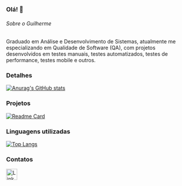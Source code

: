 ### Olá! 👋


###### Sobre o Guilherme
Graduado em Análise e Desenvolvimento de Sistemas, atualmente me especializando em Qualidade de Software (QA), com projetos desenvolvidos em testes manuais, testes automatizados, testes de performance, testes mobile e outros.

### Detalhes

[![Anurag's GitHub stats](https://github-readme-stats.vercel.app/api?username=guilhermeileite&show_icons=true&theme=dark)](https://github.com/anuraghazra/github-readme-stats)

### Projetos

[![Readme Card](https://github-readme-stats.vercel.app/api/pin/?username=guilhermeileite&repo=EBAC_Modulo17&theme=dark)](https://github.com/guilhermeileite/EBAC_Modulo17) 

### Linguagens utilizadas

[![Top Langs](https://github-readme-stats.vercel.app/api/top-langs/?username=guilhermeileite&layout=compact)](https://github.com/anuraghazra/github-readme-stats)

### Contatos

[<img src='https://img.shields.io/badge/LinkedIn=0077B5?style=for-the-badge&logo=linkedin&logoColor=white' alt='Linkedin' height='30'/>](https://www.linkedin.com/in/guilhermeileite/)

